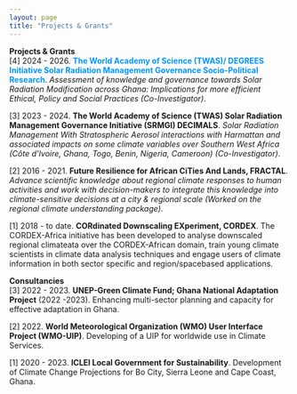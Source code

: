 ```yaml
---
layout: page
title: "Projects & Grants"
---
```


**Projects & Grants** <br />
[4] 2024 - 2026. <span style="color:#0096FF;">**The World Academy of Science (TWAS)/ DEGREES Initiative Solar Radiation Management Governance Socio-Political Research**</span>. *Assessment of knowledge and governance towards Solar Radiation Modification across Ghana: Implications for more efficient Ethical, Policy and Social Practices (Co-Investigator)*.

[3] 2023 - 2024. **The World Academy of Science (TWAS) Solar Radiation Management Governance Initiative (SRMGI) DECIMALS**. *Solar Radiation Management With Stratospheric Aerosol interactions with Harmattan and associated impacts on some climate variables over Southern West Africa (Côte d'Ivoire, Ghana, Togo, Benin, Nigeria, Cameroon) (Co-Investigator)*.

[2] 2016 - 2021. **Future Resilience for African CiTies And Lands, FRACTAL**. *Advance scientific knowledge about regional climate responses to human activities and work with decision-makers to integrate this knowledge into climate-sensitive decisions at a city & regional scale (Worked on the regional climate understanding package)*.

[1] 2018 - to date. **CORdinated Downscaling EXperiment, CORDEX**. The CORDEX-Africa initiative has been developed to analyse downscaled regional climateata over the CORDEX-African domain, train young climate scientists in climate data analysis techniques and engage users of climate information in both sector specific and region/spacebased applications.

**Consultancies** <br />
[3] 2022 - 2023. **UNEP-Green Climate Fund; Ghana National Adaptation Project** (2022 -2023). Enhancing multi-sector planning and capacity for effective adaptation in Ghana.

[2] 2022. **World Meteorological Organization (WMO) User Interface Project (WMO-UIP)**. Developing of a UIP for worldwide use in Climate Services.

[1] 2020 - 2023. **ICLEI Local Government for Sustainability**. Development of Climate Change Projections for Bo City, Sierra Leone and Cape Coast, Ghana.
